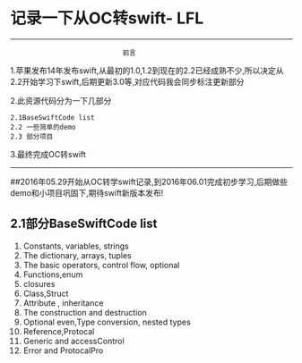 
# 记录一下从OC转swift- LFL
*****************************************************************************
								前言 
								
1.苹果发布14年发布swift,从最初的1.0,1.2到现在的2.2已经成熟不少,所以决定从2.2开始学习下swift,后期更新3.0等,对应代码我会同步标注更新部分

2.此资源代码分为一下几部分

	2.1BaseSwiftCode list
	2.2 一些简单的demo
	2.3 部分项目

3.最终完成OC转swift	
*****************************************************************************


##2016年05.29开始从OC转学swift记录,到2016年06.01完成初步学习,后期做些demo和小项目巩固下,期待swift新版本发布!

## 2.1部分BaseSwiftCode list
 1. Constants, variables, strings
 2. The dictionary, arrays, tuples
 3. The basic operators, control flow, optional
 4. Functions,enum
 5. closures
 6. Class,Struct 
 7. Attribute , inheritance
 8. The construction and destruction
 9. Optional even,Type conversion, nested types
 10. Reference,Protocal
 11. Generic and accessControl
 12. Error and ProtocalPro





